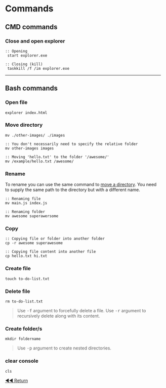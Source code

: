 # Commands

## CMD commands

### Close and open explorer

```batch
:: Opening
 start explorer.exe

:: Closing (kill)
 taskkill /f /im explorer.exe
```

---

## Bash commands

### Open file

```batch
explorer index.html
```

### Move directory

```batch
mv ./other-images/ ./images

:: You don't necessarily need to specify the relative folder
mv other-images images

:: Moving 'hello.txt' to the folder '/awesome/'
mv /example/hello.txt /awesome/
```

### Rename

To rename you can use the same command to [move a directory](#move-directory). You need to supply the same path to the directory but with a different name.

```batch
:: Renaming file
mv main.js index.js

:: Renaming folder
mv awesome superawersome
```

### Copy

```batch
:: Copying file or folder into another folder
cp -r awesome superawesome

:: Copying file content into another file
cp hello.txt hi.txt
```

### Create file

```batch
touch to-do-list.txt
```

### Delete file

```batch
rm to-do-list.txt
```

> Use <kbd>-f</kbd> argument to forcefully delete a file.
> Use <kbd>-r</kbd> argument to recursively delete along with its content.

### Create folder/s

```batch
mkdir foldername
```

> Use <kbd>-p</kbd> argument to create nested directories.

### clear console

```batch
cls
```

[◀◀ Return](./readme.md)
